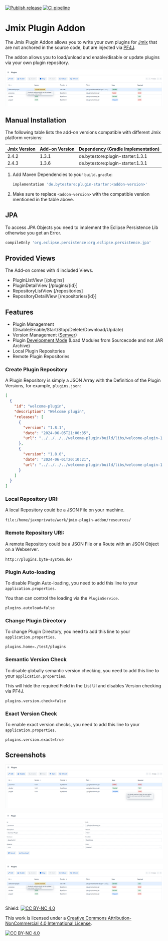 [![Publish release](https://github.com/Gamer08YT/jmix-plugin-addon/actions/workflows/release.yml/badge.svg)](https://github.com/Gamer08YT/jmix-plugin-addon/actions/workflows/release.yml) [![CI pipeline](https://github.com/Gamer08YT/jmix-plugin-addon/actions/workflows/test.yml/badge.svg)](https://github.com/Gamer08YT/jmix-plugin-addon/actions/workflows/test.yml)

# Jmix Plugin Addon

The Jmix Plugin Addon allows you to write your own plugins for [Jmix](https://jmix.io/) that are not anchored in the
source code, but are
injected via [PF4J](https://pf4j.org/).

The addon allows you to load/unload and enable/disable or update plugins via your own plugin repository.

![Detail View -> Update Available](assets/img/update.png)

## Manual Installation

The following table lists the add-on versions compatible with different Jmix platform versions:

| Jmix Version | Add-on Version | Dependency (Gradle Implementation) |
|--------------|----------------|------------------------------------|
| 2.4.2        | 1.3.1          | de.bytestore:plugin-starter:1.3.1  |
| 2.4.3        | 1.3.6          | de.bytestore:plugin-starter:1.3.1  |

1. Add Maven Dependencies to your `build.gradle`:
    ```groovy
    implementation 'de.bytestore:plugin-starter:<addon-version>' 
    ```
2. Make sure to replace `<addon-version>` with the compatible version mentioned in the table above.

## JPA

To access JPA Objects you need to implement the Eclipse Persistence Lib otherwise you get an Error.

```groovy
compileOnly 'org.eclipse.persistence:org.eclipse.persistence.jpa'
```

## Provided Views

The Add-on comes with 4 included Views.

- PluginListView [/plugins]
- PluginDetailView [/plugins/{id}]
- RepositoryListView [/repositories]
- RepositoryDetailView [/repositories/{id}]

## Features

- Plugin Management (Disable/Enable/Start/Stop/Delete/Download/Update)
- Version Management ([Semver](https://semver.org/))
- Plugin [Development Mode](https://pf4j.org/doc/development-mode.html) (Load Modules from Sourcecode and not JAR
  Archive)
- Local Plugin Repositories
- Remote Plugin Repositories

### Create Plugin Repository

A Plugin Repository is simply a JSON Array with the Definition of the Plugin Versions, for example, `plugins.json`:

```json
[
  {
    "id": "welcome-plugin",
    "description": "Welcome plugin",
    "releases": [
      {
        "version": "1.8.1",
        "date": "2024-06-05T21:00:35",
        "url": "../../../../welcome-plugin/build/libs/welcome-plugin-1.8.1.jar"
      },
      {
        "version": "1.8.0",
        "date": "2024-06-01T20:10:21",
        "url": "../../../../welcome-plugin/build/libs/welcome-plugin-1.8.0.jar"
      }
    ]
  }
]
```

### Local Repository URI:

A local Repository could be a JSON File on your machine.

```file:/home/jaxnprivate/work/jmix-plugin-addon/resources/```

### Remote Repository URI:

A remote Repository could be a JSON File or a Route with an JSON Object on a Webserver.

```http://plugins.byte-system.de/```

### Plugin Auto-loading

To disable Plugin Auto-loading, you need to add this line to your `application.properties`.

You than can control the loading via the `PluginService`.

```properties
plugins.autoload=false
```

### Change Plugin Directory

To change Plugin Directory, you need to add this line to your `application.properties`.

```properties
plugins.home=./test/plugins
```

### Semantic Version Check

To disable globally semantic version checking, you need to add this line to your `application.properties`.

This will hide the required Field in the List UI and disables Version checking via PF4J.

```properties
plugins.version.check=false
```

### Exact Version Check

To enable exact version checks, you need to add this line to your `application.properties`.

```properties
plugins.version.exact=true
```

## Screenshots

![List View](assets/img/list-view.png)

![Detail View](assets/img/detail-view.png)

![Detail View -> Update Available](assets/img/update.png)

Shield: [![CC BY-NC 4.0][cc-by-nc-shield]][cc-by-nc]

This work is licensed under a
[Creative Commons Attribution-NonCommercial 4.0 International License][cc-by-nc].

[![CC BY-NC 4.0][cc-by-nc-image]][cc-by-nc]

[cc-by-nc]: https://creativecommons.org/licenses/by-nc/4.0/

[cc-by-nc-image]: https://licensebuttons.net/l/by-nc/4.0/88x31.png

[cc-by-nc-shield]: https://img.shields.io/badge/License-CC%20BY--NC%204.0-lightgrey.svg
